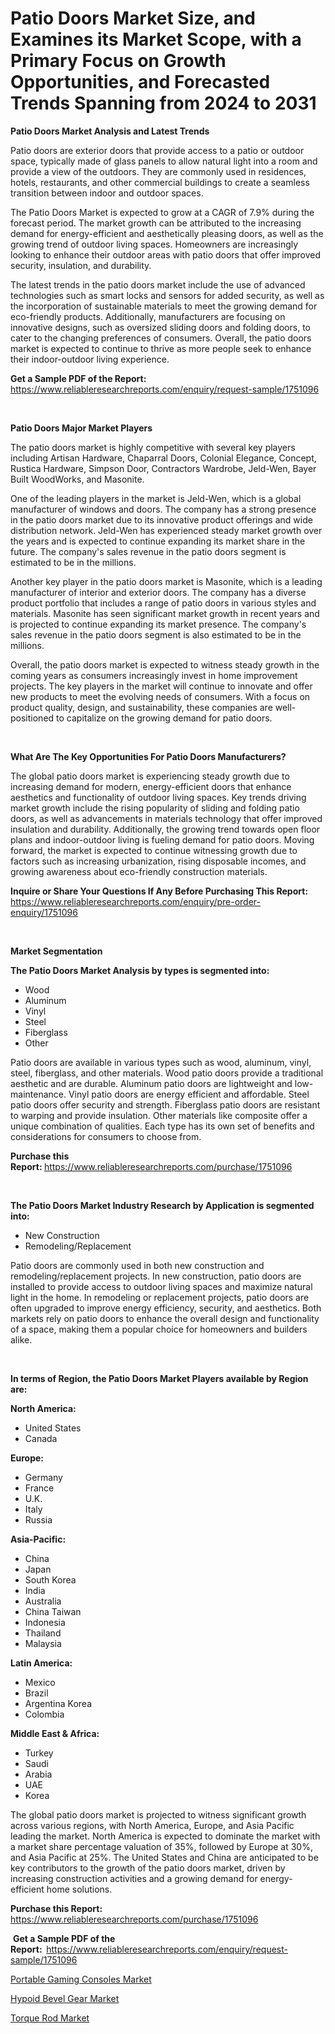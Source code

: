 <p><h1>Patio Doors Market Size, and Examines its Market Scope, with a Primary Focus on Growth Opportunities, and Forecasted Trends Spanning from 2024 to 2031</h1></p><p><strong>Patio Doors Market Analysis and Latest Trends</strong></p>
<p><p>Patio doors are exterior doors that provide access to a patio or outdoor space, typically made of glass panels to allow natural light into a room and provide a view of the outdoors. They are commonly used in residences, hotels, restaurants, and other commercial buildings to create a seamless transition between indoor and outdoor spaces.</p><p>The Patio Doors Market is expected to grow at a CAGR of 7.9% during the forecast period. The market growth can be attributed to the increasing demand for energy-efficient and aesthetically pleasing doors, as well as the growing trend of outdoor living spaces. Homeowners are increasingly looking to enhance their outdoor areas with patio doors that offer improved security, insulation, and durability.</p><p>The latest trends in the patio doors market include the use of advanced technologies such as smart locks and sensors for added security, as well as the incorporation of sustainable materials to meet the growing demand for eco-friendly products. Additionally, manufacturers are focusing on innovative designs, such as oversized sliding doors and folding doors, to cater to the changing preferences of consumers. Overall, the patio doors market is expected to continue to thrive as more people seek to enhance their indoor-outdoor living experience.</p></p>
<p><strong>Get a Sample PDF of the Report:&nbsp;</strong> <a href="https://www.reliableresearchreports.com/enquiry/request-sample/1751096">https://www.reliableresearchreports.com/enquiry/request-sample/1751096</a></p>
<p>&nbsp;</p>
<p><strong>Patio Doors Major Market Players</strong></p>
<p><p>The patio doors market is highly competitive with several key players including Artisan Hardware, Chaparral Doors, Colonial Elegance, Concept, Rustica Hardware, Simpson Door, Contractors Wardrobe, Jeld-Wen, Bayer Built WoodWorks, and Masonite. </p><p>One of the leading players in the market is Jeld-Wen, which is a global manufacturer of windows and doors. The company has a strong presence in the patio doors market due to its innovative product offerings and wide distribution network. Jeld-Wen has experienced steady market growth over the years and is expected to continue expanding its market share in the future. The company's sales revenue in the patio doors segment is estimated to be in the millions.</p><p>Another key player in the patio doors market is Masonite, which is a leading manufacturer of interior and exterior doors. The company has a diverse product portfolio that includes a range of patio doors in various styles and materials. Masonite has seen significant market growth in recent years and is projected to continue expanding its market presence. The company's sales revenue in the patio doors segment is also estimated to be in the millions.</p><p>Overall, the patio doors market is expected to witness steady growth in the coming years as consumers increasingly invest in home improvement projects. The key players in the market will continue to innovate and offer new products to meet the evolving needs of consumers. With a focus on product quality, design, and sustainability, these companies are well-positioned to capitalize on the growing demand for patio doors.</p></p>
<p>&nbsp;</p>
<p><strong>What Are The Key Opportunities For Patio Doors Manufacturers?</strong></p>
<p><p>The global patio doors market is experiencing steady growth due to increasing demand for modern, energy-efficient doors that enhance aesthetics and functionality of outdoor living spaces. Key trends driving market growth include the rising popularity of sliding and folding patio doors, as well as advancements in materials technology that offer improved insulation and durability. Additionally, the growing trend towards open floor plans and indoor-outdoor living is fueling demand for patio doors. Moving forward, the market is expected to continue witnessing growth due to factors such as increasing urbanization, rising disposable incomes, and growing awareness about eco-friendly construction materials.</p></p>
<p><strong>Inquire or Share Your Questions If Any Before Purchasing This Report:</strong> <a href="https://www.reliableresearchreports.com/enquiry/pre-order-enquiry/1751096">https://www.reliableresearchreports.com/enquiry/pre-order-enquiry/1751096</a></p>
<p>&nbsp;</p>
<p><strong>Market Segmentation</strong></p>
<p><strong>The Patio Doors Market Analysis by types is segmented into:</strong></p>
<p><ul><li>Wood</li><li>Aluminum</li><li>Vinyl</li><li>Steel</li><li>Fiberglass</li><li>Other</li></ul></p>
<p><p>Patio doors are available in various types such as wood, aluminum, vinyl, steel, fiberglass, and other materials. Wood patio doors provide a traditional aesthetic and are durable. Aluminum patio doors are lightweight and low-maintenance. Vinyl patio doors are energy efficient and affordable. Steel patio doors offer security and strength. Fiberglass patio doors are resistant to warping and provide insulation. Other materials like composite offer a unique combination of qualities. Each type has its own set of benefits and considerations for consumers to choose from.</p></p>
<p><strong>Purchase this Report:&nbsp;</strong><a href="https://www.reliableresearchreports.com/purchase/1751096">https://www.reliableresearchreports.com/purchase/1751096</a></p>
<p>&nbsp;</p>
<p><strong>The Patio Doors Market Industry Research by Application is segmented into:</strong></p>
<p><ul><li>New Construction</li><li>Remodeling/Replacement</li></ul></p>
<p><p>Patio doors are commonly used in both new construction and remodeling/replacement projects. In new construction, patio doors are installed to provide access to outdoor living spaces and maximize natural light in the home. In remodeling or replacement projects, patio doors are often upgraded to improve energy efficiency, security, and aesthetics. Both markets rely on patio doors to enhance the overall design and functionality of a space, making them a popular choice for homeowners and builders alike.</p></p>
<p>&nbsp;</p>
<p><strong>In terms of Region, the Patio Doors Market Players available by Region are:</strong></p>
<p>
    <p> <strong> North America: </strong>
        <ul>
            <li>United States</li>
            <li>Canada</li>
        </ul>
        </p> 
    <p> <strong> Europe: </strong>
        <ul>
            <li>Germany</li>
            <li>France</li>
            <li>U.K.</li>
            <li>Italy</li>
            <li>Russia</li>
        </ul>
        </p> 
    <p> <strong> Asia-Pacific: </strong>
        <ul>
            <li>China</li>
            <li>Japan</li>
            <li>South Korea</li>
            <li>India</li>
            <li>Australia</li>
            <li>China Taiwan</li>
            <li>Indonesia</li>
            <li>Thailand</li>
            <li>Malaysia</li>
        </ul>
        </p> 
    <p> <strong> Latin America: </strong>
        <ul>
            <li>Mexico</li>
            <li>Brazil</li>
            <li>Argentina Korea</li>
            <li>Colombia</li>
        </ul>
        </p> 
    <p> <strong> Middle East & Africa: </strong>
        <ul>
            <li>Turkey</li>
            <li>Saudi</li>
            <li>Arabia</li>
            <li>UAE</li>
            <li>Korea</li>
        </ul>
    </p>
    </p>
<p><p>The global patio doors market is projected to witness significant growth across various regions, with North America, Europe, and Asia Pacific leading the market. North America is expected to dominate the market with a market share percentage valuation of 35%, followed by Europe at 30%, and Asia Pacific at 25%. The United States and China are anticipated to be key contributors to the growth of the patio doors market, driven by increasing construction activities and a growing demand for energy-efficient home solutions.</p></p>
<p><strong>Purchase this Report: </strong><a href="https://www.reliableresearchreports.com/purchase/1751096">https://www.reliableresearchreports.com/purchase/1751096</a></p>
<p>&nbsp;<strong>Get a Sample PDF of the Report:&nbsp;&nbsp;</strong><a href="https://www.reliableresearchreports.com/enquiry/request-sample/1751096">https://www.reliableresearchreports.com/enquiry/request-sample/1751096</a></p>
<p><strong></strong></p>
<p><p><a href="https://github.com/Sherrillcrooksxa8i18ucf2m/Market-Research-Report-List-1/blob/main/portable-gaming-consoles-market.md">Portable Gaming Consoles Market</a></p><p><a href="https://summer-dogwood-3e9.notion.site/Hypoid-Bevel-Gear-Market-Growth-Market-Trends-COVID-19-Impact-and-Forecasts-for-period-from-2024--0c0eb7c25384427ebc39ba11cdc4e409">Hypoid Bevel Gear Market</a></p><p><a href="https://lydian-appliance-61d.notion.site/Torque-Rod-Market-Offer-Valuable-Insights-into-Market-Size-Market-Share-Market-Trends-and-Project-7e13f7fafefe4700a5c6c09f6c5c7571">Torque Rod Market</a></p></p>